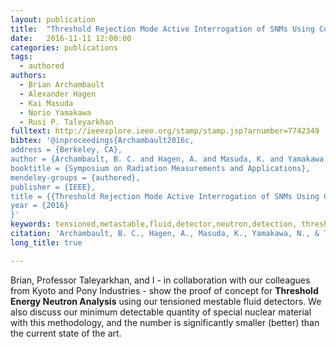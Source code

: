 ```yaml
---
layout: publication
title:  "Threshold Rejection Mode Active Interrogation of SNMs Using Continuous Beam DD Neutrons with Centrifugal and Acoustic Tensioned Metastable Fluid Detectors"
date:   2016-11-11 12:00:00
categories: publications
tags:
  - authored
authors:
  - Brian Archambault
  - Alexander Hagen
  - Kai Masuda
  - Norio Yamakawa
  - Rusi P. Taleyarkhan
fulltext: http://ieeexplore.ieee.org/stamp/stamp.jsp?arnumber=7742349
bibtex: '@inproceedings{Archambault2016c,
address = {Berkeley, CA},
author = {Archambault, B. C. and Hagen, A. and Masuda, K. and Yamakawa, N. and Taleyarkhan, R. P.},
booktitle = {Symposium on Radiation Measurements and Applications},
mendeley-groups = {authored},
publisher = {IEEE},
title = {{Threshold Rejection Mode Active Interrogation of SNMs Using Continuous Beam DD Neutrons with Centrifugal and Acoustic Tensioned Metastable Fluid Detectors}},
year = {2016}
}'
keywords: tensioned,metastable,fluid,detector,neutron,detection, threshold, dd, continuous, tena, threshold energy neutron analysis, accelerator
citation: 'Archambault, B. C., Hagen, A., Masuda, K., Yamakawa, N., & Taleyarkhan, R. P. (2016). Threshold Rejection Mode Active Interrogation of SNMs Using Continuous Beam DD Neutrons with Centrifugal and Acoustic Tensioned Metastable Fluid Detectors. In Symposium on Radiation Measurements and Applications. Berkeley, CA: IEEE.'
long_title: true

---
```


Brian, Professor Taleyarkhan, and I - in collaboration with our colleagues from
Kyoto and Pony Industries - show the proof of concept for **Threshold Energy
Neutron Analysis** using our tensioned mestable fluid detectors.  We also
discuss our minimum detectable quantity of special nuclear material with this
methodology, and the number is significantly smaller (better) than the current
state of the art.
